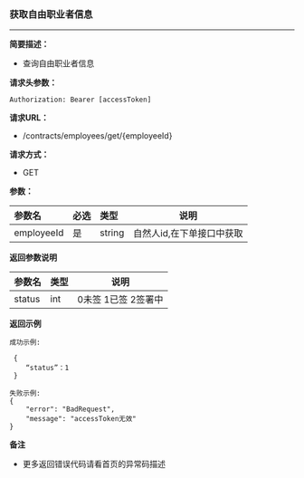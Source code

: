 ### 获取自由职业者信息

---

**简要描述：**

* 查询自由职业者信息

**请求头参数：**

```
Authorization: Bearer [accessToken]
```

**请求URL：**

* /contracts/employees/get/{employeeId}

**请求方式：**

* GET 

**参数：**

| 参数名 | 必选 | 类型 | 说明 |
| :--- | :--- | :--- | --- |
| employeeId | 是 | string | 自然人id,在下单接口中获取 |

**返回参数说明**

| 参数名 | 类型 | 说明 |
| :--- | :--- | --- |
| status | int | 0未签 1已签 2签署中 |

**返回示例**

```
成功示例:

 {
    “status”：1
 }

失败示例:
{
    "error": "BadRequest",
    "message": "accessToken无效"
}
```

**备注**

* 更多返回错误代码请看首页的异常码描述



